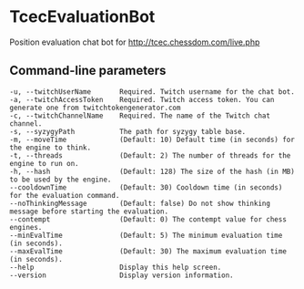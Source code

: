 # TcecEvaluationBot
Position evaluation chat bot for http://tcec.chessdom.com/live.php

## Command-line parameters

    -u, --twitchUserName       Required. Twitch username for the chat bot.
    -a, --twitchAccessToken    Required. Twitch access token. You can generate one from twitchtokengenerator.com
    -c, --twitchChannelName    Required. The name of the Twitch chat channel.
    -s, --syzygyPath           The path for syzygy table base.
    -m, --moveTime             (Default: 10) Default time (in seconds) for the engine to think.
    -t, --threads              (Default: 2) The number of threads for the engine to run on.
    -h, --hash                 (Default: 128) The size of the hash (in MB) to be used by the engine.
    --cooldownTime             (Default: 30) Cooldown time (in seconds) for the evaluation command.
    --noThinkingMessage        (Default: false) Do not show thinking message before starting the evaluation.
    --contempt                 (Default: 0) The contempt value for chess engines.
    --minEvalTime              (Default: 5) The minimum evaluation time (in seconds).
    --maxEvalTime              (Default: 30) The maximum evaluation time (in seconds).
    --help                     Display this help screen.
    --version                  Display version information.
